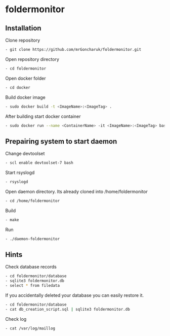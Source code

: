 # foldermonitor

## Installation
Clone repository
```bash
- git clone https://github.com/mrGoncharuk/foldermonitor.git
```
Open repository directory
```bash
- cd foldermonitor
```
Open docker folder
```bash
- cd docker
```
Build docker image
```bash
- sudo docker build -t <ImageName>:<ImageTag> .
```
After building start docker container
```bash
- sudo docker run --name <ContainerName> -it <ImageName>:<ImageTag> bash
```
## Prepairing system to start daemon

Change devtoolset
```bash
- scl enable devtoolset-7 bash
```

Start rsyslogd
```bash
- rsyslogd
```

Open daemon directory. Its already cloned into /home/foldermonitor
```bash
- cd /home/foldermonitor
```

Build
```bash
- make
```

Run
```bash
- ./daemon-foldermonitor
```

## Hints
Check database records
```bash
- cd foldermonitor/database
- sqlite3 foldermonitor.db
- select * from filedata
```

If you accidentally deleted your database you can easily restore it.
```bash
- cd foldermonitor/database
- cat db_creation_script.sql | sqlite3 foldermonitor.db
```

Check log
```bash
- cat /var/log/maillog
```
